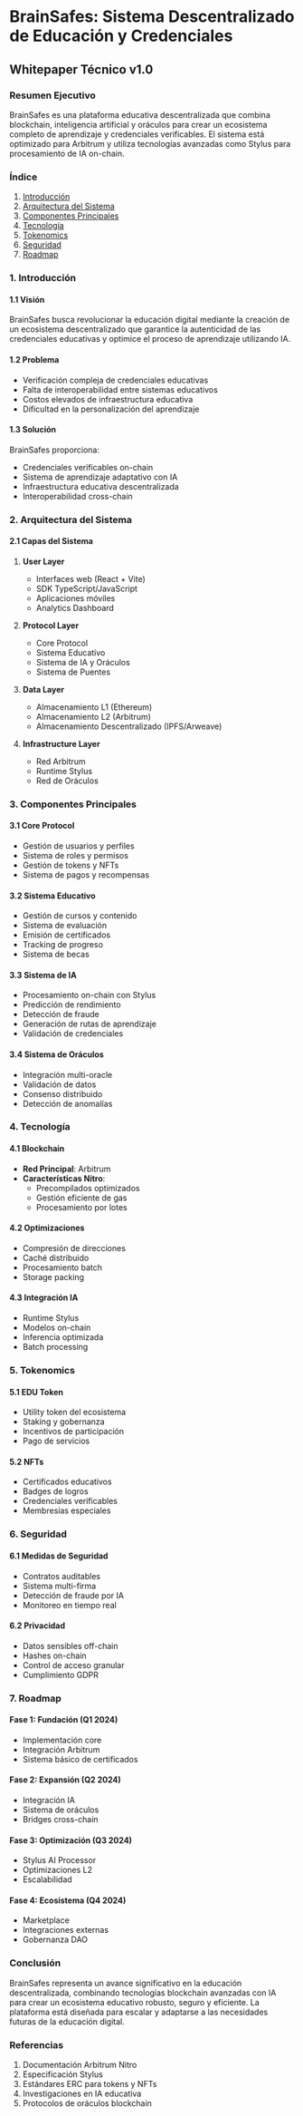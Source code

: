 # BrainSafes: Sistema Descentralizado de Educación y Credenciales
## Whitepaper Técnico v1.0

### Resumen Ejecutivo

BrainSafes es una plataforma educativa descentralizada que combina blockchain, inteligencia artificial y oráculos para crear un ecosistema completo de aprendizaje y credenciales verificables. El sistema está optimizado para Arbitrum y utiliza tecnologías avanzadas como Stylus para procesamiento de IA on-chain.

### Índice
1. [Introducción](#introducción)
2. [Arquitectura del Sistema](#arquitectura-del-sistema)
3. [Componentes Principales](#componentes-principales)
4. [Tecnología](#tecnología)
5. [Tokenomics](#tokenomics)
6. [Seguridad](#seguridad)
7. [Roadmap](#roadmap)

### 1. Introducción

#### 1.1 Visión
BrainSafes busca revolucionar la educación digital mediante la creación de un ecosistema descentralizado que garantice la autenticidad de las credenciales educativas y optimice el proceso de aprendizaje utilizando IA.

#### 1.2 Problema
- Verificación compleja de credenciales educativas
- Falta de interoperabilidad entre sistemas educativos
- Costos elevados de infraestructura educativa
- Dificultad en la personalización del aprendizaje

#### 1.3 Solución
BrainSafes proporciona:
- Credenciales verificables on-chain
- Sistema de aprendizaje adaptativo con IA
- Infraestructura educativa descentralizada
- Interoperabilidad cross-chain

### 2. Arquitectura del Sistema

#### 2.1 Capas del Sistema
1. **User Layer**
   - Interfaces web (React + Vite)
   - SDK TypeScript/JavaScript
   - Aplicaciones móviles
   - Analytics Dashboard

2. **Protocol Layer**
   - Core Protocol
   - Sistema Educativo
   - Sistema de IA y Oráculos
   - Sistema de Puentes

3. **Data Layer**
   - Almacenamiento L1 (Ethereum)
   - Almacenamiento L2 (Arbitrum)
   - Almacenamiento Descentralizado (IPFS/Arweave)

4. **Infrastructure Layer**
   - Red Arbitrum
   - Runtime Stylus
   - Red de Oráculos

### 3. Componentes Principales

#### 3.1 Core Protocol
- Gestión de usuarios y perfiles
- Sistema de roles y permisos
- Gestión de tokens y NFTs
- Sistema de pagos y recompensas

#### 3.2 Sistema Educativo
- Gestión de cursos y contenido
- Sistema de evaluación
- Emisión de certificados
- Tracking de progreso
- Sistema de becas

#### 3.3 Sistema de IA
- Procesamiento on-chain con Stylus
- Predicción de rendimiento
- Detección de fraude
- Generación de rutas de aprendizaje
- Validación de credenciales

#### 3.4 Sistema de Oráculos
- Integración multi-oracle
- Validación de datos
- Consenso distribuido
- Detección de anomalías

### 4. Tecnología

#### 4.1 Blockchain
- **Red Principal**: Arbitrum
- **Características Nitro**:
  - Precompilados optimizados
  - Gestión eficiente de gas
  - Procesamiento por lotes

#### 4.2 Optimizaciones
- Compresión de direcciones
- Caché distribuido
- Procesamiento batch
- Storage packing

#### 4.3 Integración IA
- Runtime Stylus
- Modelos on-chain
- Inferencia optimizada
- Batch processing

### 5. Tokenomics

#### 5.1 EDU Token
- Utility token del ecosistema
- Staking y gobernanza
- Incentivos de participación
- Pago de servicios

#### 5.2 NFTs
- Certificados educativos
- Badges de logros
- Credenciales verificables
- Membresías especiales

### 6. Seguridad

#### 6.1 Medidas de Seguridad
- Contratos auditables
- Sistema multi-firma
- Detección de fraude por IA
- Monitoreo en tiempo real

#### 6.2 Privacidad
- Datos sensibles off-chain
- Hashes on-chain
- Control de acceso granular
- Cumplimiento GDPR

### 7. Roadmap

#### Fase 1: Fundación (Q1 2024)
- Implementación core
- Integración Arbitrum
- Sistema básico de certificados

#### Fase 2: Expansión (Q2 2024)
- Integración IA
- Sistema de oráculos
- Bridges cross-chain

#### Fase 3: Optimización (Q3 2024)
- Stylus AI Processor
- Optimizaciones L2
- Escalabilidad

#### Fase 4: Ecosistema (Q4 2024)
- Marketplace
- Integraciones externas
- Gobernanza DAO

### Conclusión

BrainSafes representa un avance significativo en la educación descentralizada, combinando tecnologías blockchain avanzadas con IA para crear un ecosistema educativo robusto, seguro y eficiente. La plataforma está diseñada para escalar y adaptarse a las necesidades futuras de la educación digital.

### Referencias
1. Documentación Arbitrum Nitro
2. Especificación Stylus
3. Estándares ERC para tokens y NFTs
4. Investigaciones en IA educativa
5. Protocolos de oráculos blockchain 